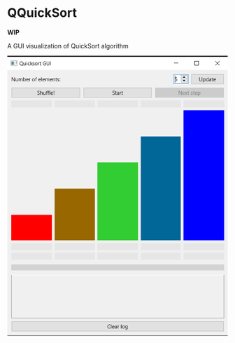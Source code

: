 # QQuickSort

**WIP**

A GUI visualization of QuickSort algorithm

![thumbnail of the program](thumbnail.png)